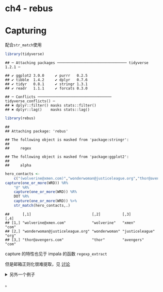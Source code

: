 ch4 - rebus
================

# Capturing

配合`str_match`使用

``` r
library(tidyverse)
```

    ## ─ Attaching packages ──────────────────────────────── tidyverse 1.2.1 ─

    ## ✔ ggplot2 3.0.0     ✔ purrr   0.2.5
    ## ✔ tibble  1.4.2     ✔ dplyr   0.7.6
    ## ✔ tidyr   0.8.1     ✔ stringr 1.3.1
    ## ✔ readr   1.1.1     ✔ forcats 0.3.0

    ## ─ Conflicts ────────────────────────────────── tidyverse_conflicts() ─
    ## ✖ dplyr::filter() masks stats::filter()
    ## ✖ dplyr::lag()    masks stats::lag()

``` r
library(rebus)
```

    ## 
    ## Attaching package: 'rebus'

    ## The following object is masked from 'package:stringr':
    ## 
    ##     regex

    ## The following object is masked from 'package:ggplot2':
    ## 
    ##     alpha

``` r
hero_contacts <- 
    c("(wolverine@xmen.com)","wonderwoman@justiceleague.org","thor@avengers.com")
capture(one_or_more(WRD)) %R% 
    "@" %R% 
    capture(one_or_more(WRD)) %R% 
    DOT %R% 
    capture(one_or_more(WRD)) %>% 
    str_match(hero_contacts,.)
```

    ##      [,1]                            [,2]          [,3]            [,4] 
    ## [1,] "wolverine@xmen.com"            "wolverine"   "xmen"          "com"
    ## [2,] "wonderwoman@justiceleague.org" "wonderwoman" "justiceleague" "org"
    ## [3,] "thor@avengers.com"             "thor"        "avengers"      "com"

capture 的特性也见于 impala 的函数 `regexp_extract`

但是邮箱正则化很难提取，见
[讨论](https://stackoverflow.com/questions/201323/how-to-validate-an-email-address-using-a-regular-expression/201378#201378)

<details>

<summary>另外一个例子</summary>

``` r
narratives <- 
c("19YOM-SHOULDER STRAIN-WAS TACKLED WHILE PLAYING FOOTBALL W/ FRIENDS ","31 YOF FELL FROM TOILET HITITNG HEAD SUSTAINING A CHI ","ANKLE STR. 82 YOM STRAINED ANKLE GETTING OUT OF BED ","TRIPPED OVER CAT AND LANDED ON HARDWOOD FLOOR. LACERATION ELBOW, LEFT. 33 YOF*","10YOM CUT THUMB ON METAL TRASH CAN DX AVULSION OF SKIN OF THUMB ","53 YO F TRIPPED ON CARPET AT HOME. DX HIP CONTUSION ","13 MOF TRYING TO STAND UP HOLDING ONTO BED FELL AND HIT FOREHEAD ON RADIATOR DX LACERATION","14YR M PLAYING FOOTBALL; DX KNEE SPRAIN ","55YOM RIDER OF A BICYCLE AND FELL OFF SUSTAINED A CONTUSION TO KNEE ","5 YOM ROLLING ON FLOOR DOING A SOMERSAULT AND SUSTAINED A CERVICAL STRA IN")
```

``` r
# narratives has been pre-defined
narratives
```

    ##  [1] "19YOM-SHOULDER STRAIN-WAS TACKLED WHILE PLAYING FOOTBALL W/ FRIENDS "                      
    ##  [2] "31 YOF FELL FROM TOILET HITITNG HEAD SUSTAINING A CHI "                                    
    ##  [3] "ANKLE STR. 82 YOM STRAINED ANKLE GETTING OUT OF BED "                                      
    ##  [4] "TRIPPED OVER CAT AND LANDED ON HARDWOOD FLOOR. LACERATION ELBOW, LEFT. 33 YOF*"            
    ##  [5] "10YOM CUT THUMB ON METAL TRASH CAN DX AVULSION OF SKIN OF THUMB "                          
    ##  [6] "53 YO F TRIPPED ON CARPET AT HOME. DX HIP CONTUSION "                                      
    ##  [7] "13 MOF TRYING TO STAND UP HOLDING ONTO BED FELL AND HIT FOREHEAD ON RADIATOR DX LACERATION"
    ##  [8] "14YR M PLAYING FOOTBALL; DX KNEE SPRAIN "                                                  
    ##  [9] "55YOM RIDER OF A BICYCLE AND FELL OFF SUSTAINED A CONTUSION TO KNEE "                      
    ## [10] "5 YOM ROLLING ON FLOOR DOING A SOMERSAULT AND SUSTAINED A CERVICAL STRA IN"

``` r
# Add capture() to get age, unit and sex
pattern <- optional(DGT) %R% DGT %R%  
  optional(SPC) %R% capture(or("YO", "YR", "MO")) %R%
  optional(SPC) %R% capture(or("M", "F"))

# Pull out from narratives
str_match(narratives,pattern)
```

    ##       [,1]      [,2] [,3]
    ##  [1,] "19YOM"   "YO" "M" 
    ##  [2,] "31 YOF"  "YO" "F" 
    ##  [3,] "82 YOM"  "YO" "M" 
    ##  [4,] "33 YOF"  "YO" "F" 
    ##  [5,] "10YOM"   "YO" "M" 
    ##  [6,] "53 YO F" "YO" "F" 
    ##  [7,] "13 MOF"  "MO" "F" 
    ##  [8,] "14YR M"  "YR" "M" 
    ##  [9,] "55YOM"   "YO" "M" 
    ## [10,] "5 YOM"   "YO" "M"

</details>

。
